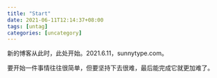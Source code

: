 ```yaml
---
title: "Start"
date: 2021-06-11T12:14:37+08:00
tags: [untag]
categories: [uncategory]
---
```


新的博客从此时，此处开始。2021.6.11，sunnytype.com。

要开始一件事情往往很简单，但要坚持下去很难，最后能完成它就更加难了。

